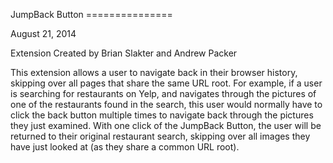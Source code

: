 JumpBack Button ===============

August 21, 2014

Extension Created by Brian Slakter and Andrew Packer

This extension allows a user to navigate back in their browser history,
skipping over all pages that share the same URL root. For example, if a
user is searching for restaurants on Yelp, and navigates through the
pictures of one of the restaurants found in the search, this user would
normally have to click the back button multiple times to navigate back
through the pictures they just examined.  With one click of the JumpBack
Button, the user will be returned to their original restaurant search,
skipping over all images they have just looked at (as they share a
common URL root). 
